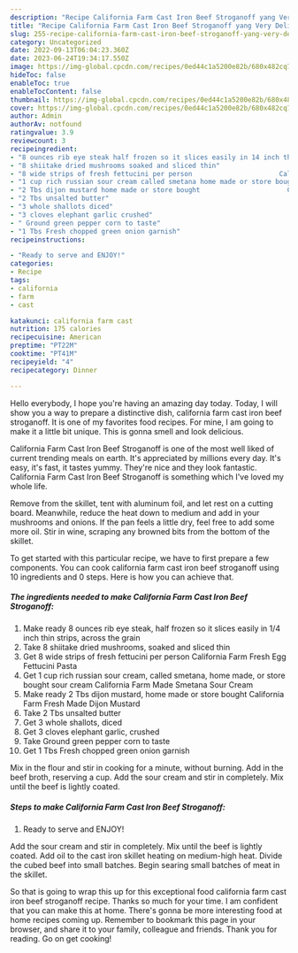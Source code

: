 ```yaml
---
description: "Recipe California Farm Cast Iron Beef Stroganoff yang Very Delicious}"
title: "Recipe California Farm Cast Iron Beef Stroganoff yang Very Delicious}"
slug: 255-recipe-california-farm-cast-iron-beef-stroganoff-yang-very-delicious
category: Uncategorized
date: 2022-09-13T06:04:23.360Z
date: 2023-06-24T19:34:17.550Z
image: https://img-global.cpcdn.com/recipes/0ed44c1a5200e82b/680x482cq70/california-farm-cast-iron-beef-stroganoff-recipe-main-photo.jpg
hideToc: false
enableToc: true
enableTocContent: false
thumbnail: https://img-global.cpcdn.com/recipes/0ed44c1a5200e82b/680x482cq70/california-farm-cast-iron-beef-stroganoff-recipe-main-photo.jpg
cover: https://img-global.cpcdn.com/recipes/0ed44c1a5200e82b/680x482cq70/california-farm-cast-iron-beef-stroganoff-recipe-main-photo.jpg
author: Admin
authorAv: notfound
ratingvalue: 3.9
reviewcount: 3
recipeingredient:
- "8 ounces rib eye steak half frozen so it slices easily in 14 inch thin strips across the grain"
- "8 shiitake dried mushrooms soaked and sliced thin"
- "8 wide strips of fresh fettucini per person                      California Farm Fresh Egg Fettucini Pasta"
- "1 cup rich russian sour cream called smetana home made or store bought sour cream                      California Farm Made Smetana Sour Cream"
- "2 Tbs dijon mustard home made or store bought                      California Farm Fresh Made Dijon Mustard"
- "2 Tbs unsalted butter"
- "3 whole shallots diced"
- "3 cloves elephant garlic crushed"
- " Ground green pepper corn to taste"
- "1 Tbs Fresh chopped green onion garnish"
recipeinstructions:

- "Ready to serve and ENJOY!"
categories:
- Recipe
tags:
- california
- farm
- cast

katakunci: california farm cast 
nutrition: 175 calories
recipecuisine: American
preptime: "PT22M"
cooktime: "PT41M"
recipeyield: "4"
recipecategory: Dinner

---
```



Hello everybody, I hope you're having an amazing day today. Today, I will show you a way to prepare a distinctive dish, california farm cast iron beef stroganoff. It is one of my favorites food recipes. For mine, I am going to make it a little bit unique. This is gonna smell and look delicious.

California Farm Cast Iron Beef Stroganoff is one of the most well liked of current trending meals on earth. It's appreciated by millions every day. It's easy, it's fast, it tastes yummy. They're nice and they look fantastic. California Farm Cast Iron Beef Stroganoff is something which I've loved my whole life.

Remove from the skillet, tent with aluminum foil, and let rest on a cutting board. Meanwhile, reduce the heat down to medium and add in your mushrooms and onions. If the pan feels a little dry, feel free to add some more oil. Stir in wine, scraping any browned bits from the bottom of the skillet.


To get started with this particular recipe, we have to first prepare a few components. You can cook california farm cast iron beef stroganoff using 10 ingredients and 0 steps. Here is how you can achieve that.

<!--inarticleads1-->

##### The ingredients needed to make California Farm Cast Iron Beef Stroganoff:

1. Make ready 8 ounces rib eye steak, half frozen so it slices easily in 1/4 inch thin strips, across the grain
1. Take 8 shiitake dried mushrooms, soaked and sliced thin
1. Get 8 wide strips of fresh fettucini per person                      California Farm Fresh Egg Fettucini Pasta
1. Get 1 cup rich russian sour cream, called smetana, home made, or store bought sour cream                      California Farm Made Smetana Sour Cream
1. Make ready 2 Tbs dijon mustard, home made or store bought                      California Farm Fresh Made Dijon Mustard
1. Take 2 Tbs unsalted butter
1. Get 3 whole shallots, diced
1. Get 3 cloves elephant garlic, crushed
1. Take  Ground green pepper corn to taste
1. Get 1 Tbs Fresh chopped green onion garnish


Mix in the flour and stir in cooking for a minute, without burning. Add in the beef broth, reserving a cup. Add the sour cream and stir in completely. Mix until the beef is lightly coated. 

<!--inarticleads2-->

##### Steps to make California Farm Cast Iron Beef Stroganoff:


1. Ready to serve and ENJOY!

Add the sour cream and stir in completely. Mix until the beef is lightly coated. Add oil to the cast iron skillet heating on medium-high heat. Divide the cubed beef into small batches. Begin searing small batches of meat in the skillet. 

So that is going to wrap this up for this exceptional food california farm cast iron beef stroganoff recipe. Thanks so much for your time. I am confident that you can make this at home. There's gonna be more interesting food at home recipes coming up. Remember to bookmark this page in your browser, and share it to your family, colleague and friends. Thank you for reading. Go on get cooking!
